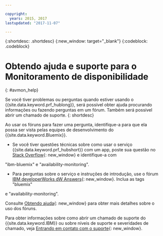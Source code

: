 ```yaml
---

copyright:
  years: 2015, 2017
lastupdated: "2017-11-07"

---
```


{:shortdesc: .shortdesc}
{:new_window: target="_blank"}
{:codeblock: .codeblock}

# Obtendo ajuda e suporte para o Monitoramento de disponibilidade
{: #avmon_help}

Se você tiver problemas ou perguntas quando estiver usando o {{site.data.keyword.prf_hublong}}, será possível obter ajuda procurando
informações ou fazendo perguntas em um fórum. Também
será possível abrir um chamado de suporte.
{: shortdesc}

Ao usar os fóruns para fazer uma pergunta, identifique-a para que ela possa ser vista pelas equipes de desenvolvimento do {{site.data.keyword.Bluemix}}.

-   Se você tiver questões técnicas sobre como usar o serviço {{site.data.keyword.prf_hubshort}} com um app, poste sua questão no [Stack Overflow](http://stackoverflow.com/search?q=availability-monitoring+ibm-bluemix "(abertoem uma nova guia ou janela)"){: new_window} e identifique-a com

"ibm-bluemix" e "availability-monitoring".
-   Para perguntas sobre o serviço e instruções de introdução, use o fórum [IBM developerWorks dW Answers](https://developer.ibm.com/answers/smartspace/bluemix/ "(aberto em uma novaguia ou janela)"){: new_window}. Inclua as tags "bluemix"

e "availability-monitoring".

Consulte [Obtendo ajuda](https://console.{DomainName}/docs/support/index.html#getting-help){: new_window} para obter mais detalhes sobre o
uso dos fóruns.

Para obter informações sobre como abrir um chamado de suporte do {{site.data.keyword.IBM}} ou sobre níveis de suporte e severidades de chamado, veja [Entrando em contato com o suporte](https://console.{DomainName}/docs/support/index.html#contacting-support){: new_window}.
